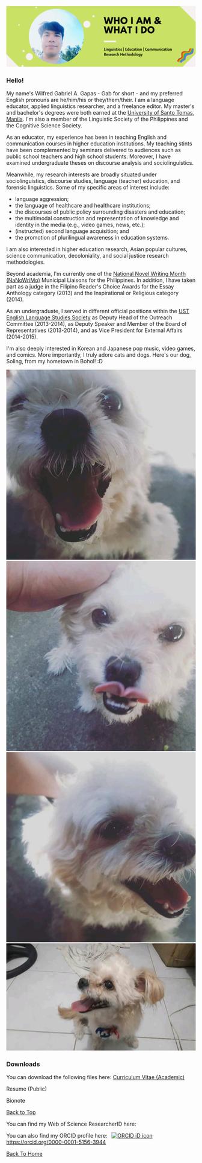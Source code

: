 ![](/images/site/pagebanner/about.png)

### Hello!

My name's Wilfred Gabriel A. Gapas - Gab for short - and my preferred English pronouns are he/him/his or they/them/their. I am a language educator, applied linguistics researcher, and a freelance editor. My master's and bachelor's degrees were both earned at the [University of Santo Tomas, Manila](https://www.ust.edu.ph). I'm also a member of the Linguistic Society of the Philippines and the Cognitive Science Society.

As an educator, my experience has been in teaching English and communication courses in higher education institutions. My teaching stints have been complemented by seminars delivered to audiences such as public school teachers and high school students. Moreover, I have examined undergraduate theses on discourse analysis and sociolinguistics. 

Meanwhile, my research interests are broadly situated under sociolinguistics, discourse studies, language (teacher) education, and forensic linguistics. Some of my specific areas of interest include:
* language aggression;
* the language of healthcare and healthcare institutions;
* the discourses of public policy surrounding disasters and education;
* the multimodal construction and representation of knowledge and identity in the media (e.g., video games, news, etc.);
* (instructed) second language acquisition; and
* the promotion of plurilingual awareness in education systems.

I am also interested in higher education research, Asian popular cultures, science communication, decoloniality, and social justice research methodologies.

Beyond academia, I'm currently one of the [National Novel Writing Month (NaNoWriMo)](https://nanowrimo.org) Municipal Liaisons for the Philippines. In addition, I have taken part as a judge in the Filipino Reader's Choice Awards for the Essay Anthology category (2013) and the Inspirational or Religious category (2014). 

As an undergraduate, I served in different official positions within the [UST English Language Studies Society](https://www.facebook.com/USTELSSOC) as Deputy Head of the Outreach Committee (2013-2014), as Deputy Speaker and Member of the Board of Representatives (2013-2014), and as Vice President for External Affairs (2014-2015).

I'm also deeply interested in Korean and Japanese pop music, video games, and comics. More importantly, I truly adore cats and dogs. Here's our dog, Soling, from my hometown in Bohol! :D

<div class="gallery" data-columns="1">
	<img src="/images/random/soling1.jpg">
	<img src="/images/random/soling2.jpg">
	<img src="/images/random/soling3.jpg">
	<img src="/images/random/soling4.jpg">
</div>

### Downloads

You can download the following files here:
[Curriculum Vitae (Academic)](https://senseigab.github.io/files/gapas_ac2021.pdf) 

Resume (Public) 

Bionote

<a href="#" class="button button--large">Back to Top</a>


You can find my Web of Science ResearcherID here:
<span id="badgeCont871"><script type="text/javascript" src="https://publons.com/mashlets?el=badgeCont871&rid=AGX-2931-2022"></script></span>

You can also find my ORCID profile here:
<a id="cy-effective-orcid-url" class="underline" href="https://orcid.org/0000-0001-5156-3944" target="orcid.widget" rel="me noopener noreferrer" style="vertical-align: top"> <img src="https://orcid.org/sites/default/files/images/orcid_16x16.png" style="width: 1em; margin-inline-start: 0.5em" alt="ORCID iD icon"/>https://orcid.org/0000-0001-5156-3944</a>

<a href="/" class="button button--large">Back To Home</a>